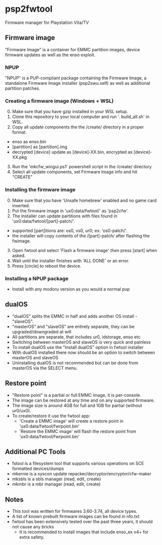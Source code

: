 # psp2fwtool
Firmware manager for Playstation Vita/TV

## Firmware image
"Firmware Image" is a container for EMMC partition images, device firmware updates as well as the enso exploit.
### NPUP
"NPUP" is a PUP-compliant package containing the Firmware Image, a standalone Firmware Image installer (psp2swu.self) as well as additional partition patches.

### Creating a firmware image (Windows + WSL)
0. Make sure that you have gzip installed in your WSL setup.
1. Clone this repository to your local computer and run '. build_all.sh' in WSL.
2. Copy all update components the the /create/ directory in a proper format.
 - enso as enso.bin
 - [partition] as [partition].img
 - decrypted [device] update as [device]-XX.bin, encrypted as [device]-XX.pkg
3. Run the 'mkcfw_wingui.ps1' powershell script in the /create/ directory
4. Select all update components, set Firmware Image info and hit "CREATE"

### Installing the firmware image
0. Make sure that you have 'Unsafe homebrew' enabled and no game card inserted.
1. Put the firmware image in 'ux0:data/fwtool/' as 'psp2cfw'.
2. The installer can update partitions with files found in 'ux0:data/fwtool/[part]-patch/'.
 - supported [part]itions are: os0, vs0, ur0; ex: 'os0-patch/'.
 - the installer will copy contents of the /[part]-patch/ after flashing the fwimage.
3. Open fwtool and select 'Flash a firmware image' then press [start] when asked.
4. Wait until the installer finishes with 'ALL DONE' or an error.
5. Press [circle] to reboot the device.

### Installing a NPUP package
 - Install with any modoru version as you would a normal pup

## dualOS
 - "dualOS" splits the EMMC in half and adds another OS install - "slaveOS".
 - "masterOS" and "slaveOS" are entirely separate, they can be upgraded/downgraded at will
 - All partitions are separate, that includes ur0, idstorage, enso etc
 - Switching between masterOS and slaveOS is very quick and painless
 - To install dualOS use the "Install dualOS" option in fwtool installer
 - With dualOS installed there now should be an option to switch between masterOS and slaveOS
 - Uninstalling dualOS is not recommended but can be done from masterOS via the SELECT menu.

## Restore point
 - "Restore point" is a partial or full EMMC image, it is per-console.
 - The image can be restored at any time and on any supported firmware.
 - The image size is around 4GB for full and 1GB for partial (without ur0/ux0).
 - To create/restore it use the fwtool app:
   - 'Create a EMMC image' will create a restore point in 'ux0:data/fwtool/fwrpoint.bin'
   - 'Restore the EMMC image' will flash the restore point from 'ux0:data/fwtool/fwrpoint.bin'

## Additional PC Tools
 - fstool is a filesystem tool that supports various operations on SCE formatted devices/dumps
 - mkernie is a syscon update repacker/decryptor/encryptor/cfw-maker
 - mksbls is a sbls manager (read, edit, create)
 - mkmbr is a mbr manager (read, edit, create)

## Notes
 - This tool was written for firmwares 3.60-3.74, all device types.
 - A list of known prebuilt firmware images can be found in nfo.txt
 - fwtool has been extensively tested over the past three years, it should not cause any bricks
   - It is recommended to install images that include enso_ex v4+ for extra safety.

